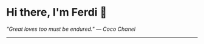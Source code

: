 <h1>Hi there, I'm Ferdi 👋</h1>

<p><em>
  "Great loves too must be endured." — Coco Chanel
</em></p>

---
